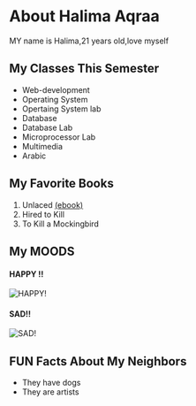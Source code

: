 <!DOCTYPE html>
<html>
<head>
	<title>about me.html</title>
</head>
<body>
<h1>About Halima Aqraa</h1>	
 <p>MY name is Halima,21 years old,<span>love myself </span></p>
<h2>My Classes This Semester </h2>
<ul>
<li>Web-development</li>
<li>Operating System </li>
<li>Opertaing System lab</li>
<li>Database</li>
<li>Database Lab</li>
<li>Microprocessor Lab</li>
<li>Multimedia</li>
<li>Arabic</li>
</ul>

<h2>My Favorite Books </h2>
<ol>
<li>Unlaced <a href="https://www.bookbub.com/ebook-deals/free-ebooks">(ebook)</a>
</li>
<li>Hired to Kill</li>
<li>To Kill a Mockingbird</li>
</ol >

<h2>My MOODS</h2>
<h4>HAPPY !!</h4><img src="https://cms.qz.com/wp-content/uploads/2017/04/happiness-is-a-problem.jpg?quality=75&strip=all&w=1600&h=900&crop=1" alt="HAPPY!" >
<h4>SAD!!</h4><img src="https://worldofweirdthings.com/wp-content/uploads/sadness_1200-600x450.jpg" alt="SAD!">
<h2>FUN Facts About <span> My Neighbors</span></h2>
<ul>
<li>They have dogs</li>
<li>They are artists</li>
</ul>
</body>
</html>
